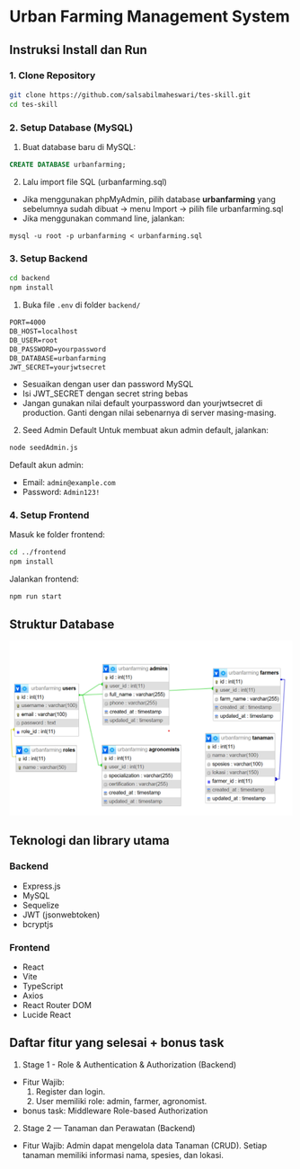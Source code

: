 # Urban Farming Management System
 
## Instruksi Install dan Run

### 1. Clone Repository
```bash
git clone https://github.com/salsabilmaheswari/tes-skill.git
cd tes-skill
```

### 2. Setup Database (MySQL)
1. Buat database baru di MySQL:
```sql
CREATE DATABASE urbanfarming;
```
2. Lalu import file SQL (urbanfarming.sql)
* Jika menggunakan phpMyAdmin, pilih database **urbanfarming** yang sebelumnya sudah dibuat → menu Import → pilih file urbanfarming.sql
* Jika menggunakan command line, jalankan:
```
mysql -u root -p urbanfarming < urbanfarming.sql
```

### 3. Setup Backend
```bash
cd backend
npm install
```

1. Buka file `.env` di folder `backend/`
```env
PORT=4000
DB_HOST=localhost
DB_USER=root
DB_PASSWORD=yourpassword
DB_DATABASE=urbanfarming
JWT_SECRET=yourjwtsecret
```
* Sesuaikan dengan user dan password MySQL
* Isi JWT_SECRET dengan secret string bebas 
* Jangan gunakan nilai default yourpassword dan yourjwtsecret di production. Ganti dengan nilai sebenarnya di server masing-masing.

2. Seed Admin Default
Untuk membuat akun admin default, jalankan:
```bash
node seedAdmin.js
```
Default akun admin:

* Email: `admin@example.com`
* Password: `Admin123!`

### 4. Setup Frontend
Masuk ke folder frontend:

```bash
cd ../frontend
npm install
```
Jalankan frontend:
```bash
npm run start
```

## Struktur Database
![db structure](img/database.png)

## Teknologi dan library utama

### Backend
* Express.js
* MySQL
* Sequelize
* JWT (jsonwebtoken)
* bcryptjs

### Frontend

* React
* Vite
* TypeScript
* Axios
* React Router DOM
* Lucide React

## Daftar fitur yang selesai + bonus task
 1. Stage 1 - Role & Authentication & Authorization (Backend)
 * Fitur Wajib:
    1. Register dan login.
    2. User memiliki role: admin, farmer, agronomist.
* bonus task: Middleware Role-based Authorization

2.  Stage 2 — Tanaman dan Perawatan (Backend)
 * Fitur Wajib: Admin dapat mengelola data Tanaman (CRUD). Setiap tanaman memiliki informasi nama, spesies, dan lokasi.
